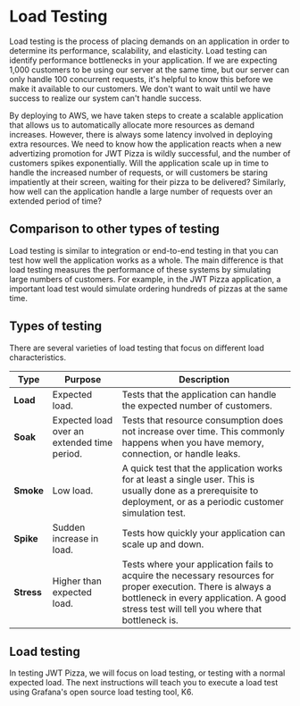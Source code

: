 # Load Testing

Load testing is the process of placing demands on an application in order to determine its performance, scalability, and elasticity. Load testing can identify performance bottlenecks in your application. If we are expecting 1,000 customers to be using our server at the same time, but our server can only handle 100 concurrent requests, it's helpful to know this before we make it available to our customers. We don't want to wait until we have success to realize our system can't handle success.

By deploying to AWS, we have taken steps to create a scalable application that allows us to automatically allocate more resources as demand increases. However, there is always some latency involved in deploying extra resources. We need to know how the application reacts when a new advertizing promotion for JWT Pizza is wildly successful, and the number of customers spikes exponentially. Will the application scale up in time to handle the increased number of requests, or will customers be staring impatiently at their screen, waiting for their pizza to be delivered? Similarly, how well can the application handle a large number of requests over an extended period of time?

## Comparison to other types of testing

Load testing is similar to integration or end-to-end testing in that you can test how well the application works as a whole. The main difference is that load testing measures the performance of these systems by simulating large numbers of customers. For example, in the JWT Pizza application, a important load test would simulate ordering hundreds of pizzas at the same time.

## Types of testing

There are several varieties of load testing that focus on different load characteristics.

| Type       | Purpose                                     | Description                                                                                                                                                                                               |
| ---------- | ------------------------------------------- | --------------------------------------------------------------------------------------------------------------------------------------------------------------------------------------------------------- |
| **Load**   | Expected load.                              | Tests that the application can handle the expected number of customers.                                                                                                                                   |
| **Soak**   | Expected load over an extended time period. | Tests that resource consumption does not increase over time. This commonly happens when you have memory, connection, or handle leaks.                                                                     |
| **Smoke**  | Low load.                                   | A quick test that the application works for at least a single user. This is usually done as a prerequisite to deployment, or as a periodic customer simulation test.                                      |
| **Spike**  | Sudden increase in load.                    | Tests how quickly your application can scale up and down.                                                                                                                                                 |
| **Stress** | Higher than expected load.                  | Tests where your application fails to acquire the necessary resources for proper execution. There is always a bottleneck in every application. A good stress test will tell you where that bottleneck is. |

## Load testing

In testing JWT Pizza, we will focus on load testing, or testing with a normal expected load. The next instructions will teach you to execute a load test using Grafana's open source load testing tool, K6.
